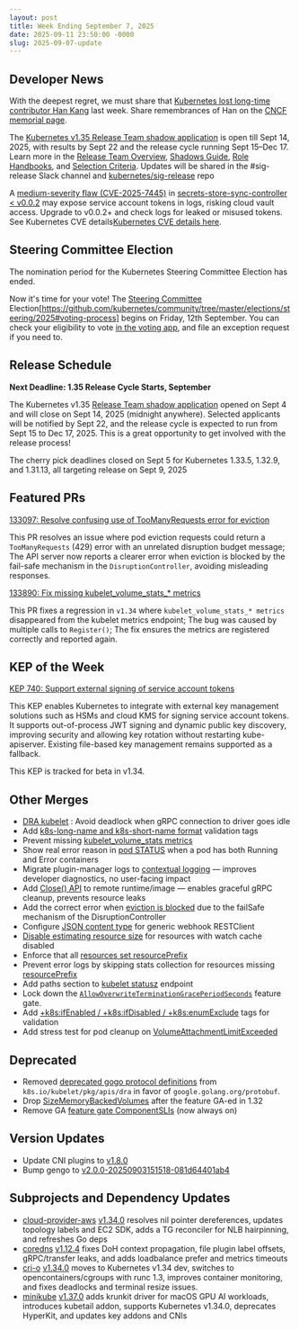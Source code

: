 ```yaml
---
layout: post
title: Week Ending September 7, 2025
date: 2025-09-11 23:50:00 -0000
slug: 2025-09-07-update
---
```


## Developer News

With the deepest regret, we must share that [Kubernetes lost long-time contributor Han Kang](https://www.legacy.com/us/obituaries/legacyremembers/han-kang-obituary?id=59374211) last week.  Share remembrances of Han on the [CNCF memorial page](https://github.com/cncf/memorials/blob/main/han-kang.md).

The [Kubernetes v1.35 Release Team shadow application](https://forms.gle/jUjmT14LNhG86q1r8) is open till Sept 14, 2025, with results by Sept 22 and the release cycle running Sept 15–Dec 17. Learn more in the [Release Team Overview](https://git.k8s.io/sig-release/release-team/README.md), [Shadows Guide](https://git.k8s.io/sig-release/release-team/shadows.md), [Role Handbooks](https://git.k8s.io/sig-release/release-team/role-handbooks), and [Selection Criteria](https://git.k8s.io/sig-release/release-team/release-team-selection.md). Updates will be shared in the #sig-release Slack channel and [kubernetes/sig-release](https://github.com/kubernetes/sig-release) repo

A [medium-severity flaw (CVE-2025-7445)](https://github.com/kubernetes/kubernetes/issues?q=CVE-2025-7445) in [secrets-store-sync-controller < v0.0.2](https://github.com/kubernetes-sigs/secrets-store-sync-controller) may expose service account tokens in logs, risking cloud vault access. Upgrade to v0.0.2+ and check logs for leaked or misused tokens. See Kubernetes CVE details[Kubernetes CVE details here](https://groups.google.com/a/kubernetes.io/g/dev/c/-YMPX1LxyzQ).

## Steering Committee Election

The nomination period for the Kubernetes Steering Committee Election has ended.

Now it's time for your vote! The [Steering Committee](https://github.com/kubernetes/steering) Election[https://github.com/kubernetes/community/tree/master/elections/steering/2025#voting-process] begins on Friday, 12th September. You can check your eligibility to vote [in the voting app](https://elections.k8s.io/app/elections/steering---2025), and file an exception request if you need to.

## Release Schedule

**Next Deadline: 1.35 Release Cycle Starts, September**

The Kubernetes v1.35 [Release Team shadow application](https://docs.google.com/forms/d/e/1FAIpQLSfPzTxjXHBvW_4bmZafVJPtfLZAZb4qXoL7OPOwuqBRRBWL-w/viewform) opened on Sept 4 and will close on Sept 14, 2025 (midnight anywhere). Selected applicants will be notified by Sept 22, and the release cycle is expected to run from Sept 15 to Dec 17, 2025. This is a great opportunity to get involved with the release process!

The cherry pick deadlines closed on Sept 5 for Kubernetes 1.33.5, 1.32.9, and 1.31.13, all targeting release on Sept 9, 2025

## Featured PRs

[133097: Resolve confusing use of TooManyRequests error for eviction](https://github.com/kubernetes/kubernetes/pull/133097)

This PR resolves an issue where pod eviction requests could return a `TooManyRequests` (429) error with an unrelated disruption budget message; The API server now reports a clearer error when eviction is blocked by the fail-safe mechanism in the `DisruptionController`, avoiding misleading responses.

[133890: Fix missing kubelet_volume_stats_* metrics](https://github.com/kubernetes/kubernetes/pull/133890)

This PR fixes a regression in `v1.34` where `kubelet_volume_stats_* metrics` disappeared from the kubelet metrics endpoint; The bug was caused by multiple calls to `Register()`; The fix ensures the metrics are registered correctly and reported again.

## KEP of the Week

[KEP 740: Support external signing of service account tokens](https://github.com/kubernetes/enhancements/blob/master/keps/sig-auth/740-service-account-external-signing/README.md)

This KEP enables Kubernetes to integrate with external key management solutions such as HSMs and cloud KMS for signing service account tokens. It supports out-of-process JWT signing and dynamic public key discovery, improving security and allowing key rotation without restarting kube-apiserver. Existing file-based key management remains supported as a fallback.

This KEP is tracked for beta in v1.34.

## Other Merges
* [DRA kubelet](https://github.com/kubernetes/kubernetes/pull/133926) : Avoid deadlock when gRPC connection to driver goes idle
* Add [k8s-long-name and k8s-short-name format](https://github.com/kubernetes/kubernetes/pull/133894) validation tags
* Prevent missing [kubelet_volume_stats metrics](https://github.com/kubernetes/kubernetes/pull/133890)
* Show real error reason in [pod STATUS](https://github.com/kubernetes/kubernetes/pull/124766/files) when a pod has both Running and Error containers
* Migrate plugin-manager logs to [contextual logging](https://github.com/kubernetes/kubernetes/pull/130376) — improves developer diagnostics, no user-facing impact
* Add [Close() API](https://github.com/kubernetes/kubernetes/pull/133211) to remote runtime/image — enables graceful gRPC cleanup, prevents resource leaks
* Add the correct error when [eviction is blocked](https://github.com/kubernetes/kubernetes/pull/133097) due to the failSafe mechanism of the DisruptionController
* Configure [JSON content type](https://github.com/kubernetes/kubernetes/pull/132960) for generic webhook RESTClient
* [Disable estimating resource size](https://github.com/kubernetes/kubernetes/pull/133868) for resources with watch cache disabled
* Enforce that all [resources set resourcePrefix](https://github.com/kubernetes/kubernetes/pull/133868)
* Prevent error logs by skipping stats collection for resources missing [resourcePrefix](https://github.com/kubernetes/kubernetes/pull/133817)
* Add paths section to [kubelet statusz](https://github.com/kubernetes/kubernetes/pull/133239) endpoint
* Lock down the [`AllowOverwriteTerminationGracePeriodSeconds`](https://github.com/kubernetes/kubernetes/pull/133792) feature gate.
* Add [+k8s:ifEnabled / +k8s:ifDisabled / +k8s:enumExclude](https://github.com/kubernetes/kubernetes/pull/133768) tags for validation
* Add stress test for pod cleanup on [VolumeAttachmentLimitExceeded](https://github.com/kubernetes/kubernetes/pull/133357)

## Deprecated

* Removed [deprecated gogo protocol definitions](https://github.com/kubernetes/kubernetes/pull/133026) from `k8s.io/kubelet/pkg/apis/dra` in favor of `google.golang.org/protobuf`.
* Drop [SizeMemoryBackedVolumes](https://github.com/kubernetes/kubernetes/pull/133720) after the feature GA-ed in 1.32
* Remove GA [feature gate ComponentSLIs](https://github.com/kubernetes/kubernetes/pull/133742) (now always on)

## Version Updates

* Update CNI plugins to [v1.8.0](https://github.com/kubernetes/kubernetes/pull/133837)
* Bump gengo to [v2.0.0-20250903151518-081d64401ab4](https://github.com/kubernetes/kubernetes/pull/133769/files)


## Subprojects and Dependency Updates

* [cloud-provider-aws](https://github.com/kubernetes/cloud-provider-aws) [v1.34.0](https://github.com/kubernetes/cloud-provider-aws/releases/tag/v1.34.0) resolves nil pointer dereferences, updates topology labels and EC2 SDK, adds a TG reconciler for NLB hairpinning, and refreshes Go deps
* [coredns](https://github.com/coredns/coredns) [v1.12.4](https://github.com/coredns/coredns/releases/tag/v1.12.4) fixes DoH context propagation, file plugin label offsets, gRPC/transfer leaks, and adds loadbalance prefer and metrics timeouts
* [cri-o](https://github.com/cri-o/cri-o) [v1.34.0](https://github.com/cri-o/cri-o/releases/tag/v1.34.0) moves to Kubernetes v1.34 dev, switches to opencontainers/cgroups with runc 1.3, improves container monitoring, and fixes deadlocks and terminal resize issues.
* [minikube](https://github.com/kubernetes/minikube) [v1.37.0](https://github.com/kubernetes/minikube/releases/tag/v1.37.0) adds krunkit driver for macOS GPU AI workloads, introduces kubetail addon, supports Kubernetes v1.34.0, deprecates HyperKit, and updates key addons and CNIs
